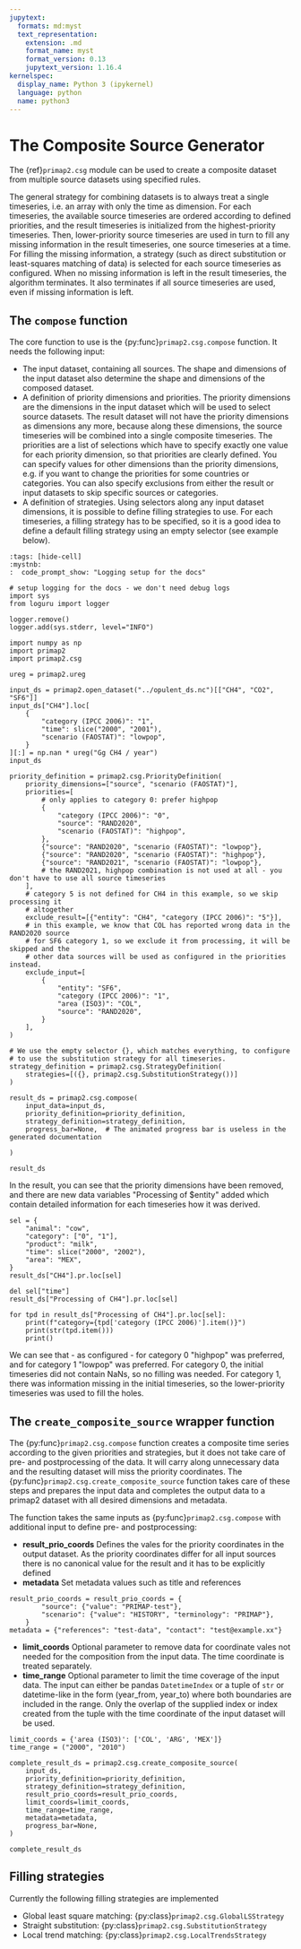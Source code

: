```yaml
---
jupytext:
  formats: md:myst
  text_representation:
    extension: .md
    format_name: myst
    format_version: 0.13
    jupytext_version: 1.16.4
kernelspec:
  display_name: Python 3 (ipykernel)
  language: python
  name: python3
---
```


# The Composite Source Generator

The {ref}`primap2.csg` module can be used to create a composite dataset from multiple source
datasets using specified rules.

The general strategy for combining datasets is to always treat a single timeseries, i.e.
an array with only the time as dimension.
For each timeseries, the available source timeseries are ordered according to defined
priorities, and the result timeseries is initialized from the highest-priority
timeseries.
Then, lower-priority source timeseries are used in turn to fill any missing information
in the result timeseries, one source timeseries at a time.
For filling the missing information, a strategy (such as direct substitution or
least-squares matching of data) is selected for each source timeseries as configured.
When no missing information is left in the result timeseries, the algorithm terminates.
It also terminates if all source timeseries are used, even if missing information is
left.

## The `compose` function

The core function to use is the {py:func}`primap2.csg.compose` function.
It needs the following input:

* The input dataset, containing all sources. The shape and dimensions of the input dataset also determine the shape
  and dimensions of the composed dataset.
* A definition of priority dimensions and priorities. The priority dimensions are the dimensions in the input dataset
  which will be used to select source datasets. The result dataset will not have the priority dimensions as dimensions
  any more, because along these dimensions, the source timeseries will be combined into a single composite timeseries.
  The priorities are a list of selections which have to specify exactly one value for each priority dimension, so
  that priorities are clearly defined. You can specify values for other dimensions than the priority dimensions, e.g.
  if you want to change the priorities for some countries or categories. You can also specify exclusions from either
  the result or input datasets to skip specific sources or categories.
* A definition of strategies. Using selectors along any input dataset dimensions, it is possible to define filling
  strategies to use. For each timeseries, a filling strategy has to be specified, so it is a good idea to define
  a default filling strategy using an empty selector (see example below).


```{code-cell} ipython3
:tags: [hide-cell]
:mystnb:
:  code_prompt_show: "Logging setup for the docs"

# setup logging for the docs - we don't need debug logs
import sys
from loguru import logger

logger.remove()
logger.add(sys.stderr, level="INFO")
```

```{code-cell} ipython3
import numpy as np
import primap2
import primap2.csg

ureg = primap2.ureg

input_ds = primap2.open_dataset("../opulent_ds.nc")[["CH4", "CO2", "SF6"]]
input_ds["CH4"].loc[
    {
        "category (IPCC 2006)": "1",
        "time": slice("2000", "2001"),
        "scenario (FAOSTAT)": "lowpop",
    }
][:] = np.nan * ureg("Gg CH4 / year")
input_ds
```

```{code-cell}
priority_definition = primap2.csg.PriorityDefinition(
    priority_dimensions=["source", "scenario (FAOSTAT)"],
    priorities=[
        # only applies to category 0: prefer highpop
        {
            "category (IPCC 2006)": "0",
            "source": "RAND2020",
            "scenario (FAOSTAT)": "highpop",
        },
        {"source": "RAND2020", "scenario (FAOSTAT)": "lowpop"},
        {"source": "RAND2020", "scenario (FAOSTAT)": "highpop"},
        {"source": "RAND2021", "scenario (FAOSTAT)": "lowpop"},
        # the RAND2021, highpop combination is not used at all - you don't have to use all source timeseries
    ],
    # category 5 is not defined for CH4 in this example, so we skip processing it
    # altogether
    exclude_result=[{"entity": "CH4", "category (IPCC 2006)": "5"}],
    # in this example, we know that COL has reported wrong data in the RAND2020 source
    # for SF6 category 1, so we exclude it from processing, it will be skipped and the
    # other data sources will be used as configured in the priorities instead.
    exclude_input=[
        {
            "entity": "SF6",
            "category (IPCC 2006)": "1",
            "area (ISO3)": "COL",
            "source": "RAND2020",
        }
    ],
)
```

```{code-cell} ipython3
# We use the empty selector {}, which matches everything, to configure
# to use the substitution strategy for all timeseries.
strategy_definition = primap2.csg.StrategyDefinition(
    strategies=[({}, primap2.csg.SubstitutionStrategy())]
)
```

```{code-cell} ipython3
result_ds = primap2.csg.compose(
    input_data=input_ds,
    priority_definition=priority_definition,
    strategy_definition=strategy_definition,
    progress_bar=None,  # The animated progress bar is useless in the generated documentation

)

result_ds
```

In the result, you can see that the priority dimensions have been removed, and there are
new data variables "Processing of $entity" added which contain detailed information for
each timeseries how it was derived.

```{code-cell}
sel = {
    "animal": "cow",
    "category": ["0", "1"],
    "product": "milk",
    "time": slice("2000", "2002"),
    "area": "MEX",
}
result_ds["CH4"].pr.loc[sel]
```

```{code-cell}
del sel["time"]
result_ds["Processing of CH4"].pr.loc[sel]
```

```{code-cell}
for tpd in result_ds["Processing of CH4"].pr.loc[sel]:
    print(f"category={tpd['category (IPCC 2006)'].item()}")
    print(str(tpd.item()))
    print()
```

We can see that - as configured - for category 0 "highpop" was preferred, and for
category 1 "lowpop" was preferred.
For category 0, the initial timeseries did not contain NaNs, so no filling was needed.
For category 1, there was information missing in the initial timeseries, so the
lower-priority timeseries was used to fill the holes.

## The `create_composite_source` wrapper function

The {py:func}`primap2.csg.compose` function creates a composite time series according to
the given priorities and strategies, but it does not take care of pre- and postprocessing
of the data. It will carry along unnecessary data and the resulting dataset will miss the
priority coordinates. The {py:func}`primap2.csg.create_composite_source` function takes care
of these steps and prepares the input data and completes the output data to a primap2 dataset
with all desired dimensions and metadata.

The function takes the same inputs as {py:func}`primap2.csg.compose` with additional input to
define pre- and postprocessing:

* **result_prio_coords** Defines the vales for the priority coordinates in the output dataset. As the
priority coordinates differ for all input sources there is no canonical value
for the result and it has to be explicitly defined
* **metadata** Set metadata values such as title and references

```{code-cell} ipython3
result_prio_coords = result_prio_coords = {
        "source": {"value": "PRIMAP-test"},
        "scenario": {"value": "HISTORY", "terminology": "PRIMAP"},
    }
metadata = {"references": "test-data", "contact": "test@example.xx"}

```

* **limit_coords** Optional parameter to remove data for coordinate vales not needed for the
composition from the input data. The time coordinate is treated separately.
* **time_range** Optional parameter to limit the time coverage of the input data. The input can either be pandas `DatetimeIndex` or a tuple of `str` or datetime-like in the form (year_from, year_to) where both boundaries are included in the range. Only the overlap of the supplied index or index created from the tuple with the time coordinate of the input dataset will be used.


```{code-cell} ipython3
limit_coords = {'area (ISO3)': ['COL', 'ARG', 'MEX']}
time_range = ("2000", "2010")

```

```{code-cell} ipython3
complete_result_ds = primap2.csg.create_composite_source(
    input_ds,
    priority_definition=priority_definition,
    strategy_definition=strategy_definition,
    result_prio_coords=result_prio_coords,
    limit_coords=limit_coords,
    time_range=time_range,
    metadata=metadata,
    progress_bar=None,
)

complete_result_ds
```


## Filling strategies
Currently the following filling strategies are implemented
* Global least square matching: {py:class}`primap2.csg.GlobalLSStrategy`
* Straight substitution: {py:class}`primap2.csg.SubstitutionStrategy`
* Local trend matching: {py:class}`primap2.csg.LocalTrendsStrategy`
